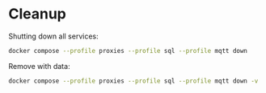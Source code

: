 # Cleanup

Shutting down all services:

```bash
docker compose --profile proxies --profile sql --profile mqtt down
```

Remove with data:

```bash
docker compose --profile proxies --profile sql --profile mqtt down -v
```